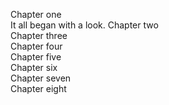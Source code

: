 Chapter one<br>
  It all began with a look.
Chapter two<br>
Chapter three<br>
Chapter four<br>
Chapter five<br>
Chapter six<br>
Chapter seven<br>
Chapter eight<br>

